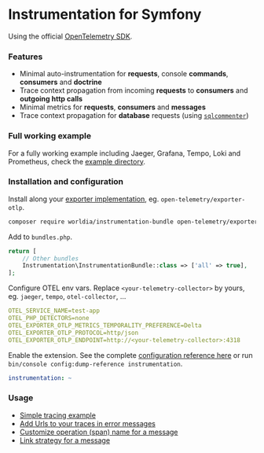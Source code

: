 # Instrumentation for Symfony

Using the official [OpenTelemetry SDK](https://github.com/open-telemetry/opentelemetry-php).

### Features

- Minimal auto-instrumentation for **requests**, console **commands**, **consumers** and **doctrine**
- Trace context propagation from incoming **requests** to **consumers** and **outgoing http calls**
- Minimal metrics for **requests**, **consumers** and **messages**
- Trace context propagation for **database** requests (using [`sqlcommenter`](https://google.github.io/sqlcommenter/))

### Full working example

For a fully working example including Jaeger, Grafana, Tempo, Loki and Prometheus, check the [example directory](./example/).

### Installation and configuration

Install along your [exporter implementation](https://packagist.org/packages/open-telemetry/exporter-otlp?query=open-telemetry%2Fexporter-), eg. `open-telemetry/exporter-otlp`.

```sh
composer require worldia/instrumentation-bundle open-telemetry/exporter-otlp
```
Add to `bundles.php`.
```php
return [
    // Other bundles
    Instrumentation\InstrumentationBundle::class => ['all' => true],
];
```
Configure OTEL env vars. Replace `<your-telemetry-collector>` by yours, eg. `jaeger`, `tempo`, `otel-collector`, ...
```yaml
OTEL_SERVICE_NAME=test-app
OTEL_PHP_DETECTORS=none
OTEL_EXPORTER_OTLP_METRICS_TEMPORALITY_PREFERENCE=Delta
OTEL_EXPORTER_OTLP_PROTOCOL=http/json
OTEL_EXPORTER_OTLP_ENDPOINT=http://<your-telemetry-collector>:4318
```
Enable the extension. See the complete [configuration reference here](./docs/config-reference.md) or run ```bin/console config:dump-reference instrumentation```.
```yaml
instrumentation: ~
```

### Usage

- [Simple tracing example](./docs/tracing/simple-trace.md)
- [Add Urls to your traces in error messages](./docs/tracing/add-urls-to-your-traces.md)
- [Customize operation (span) name for a message](./docs/tracing/custom-operation-name-for-message.md)
- [Link strategy for a message](./docs/tracing/link-strategy-for-message.md)    

